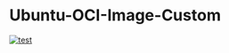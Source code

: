 # Ubuntu-OCI-Image-Custom

[![test](https://github.com/mustafa367/Ubuntu-OCI-Image-Custom/actions/workflows/docker-publish.yml/badge.svg)](https://github.com/mustafa367/Ubuntu-OCI-Image-Custom/actions/workflows/docker-publish.yml)

